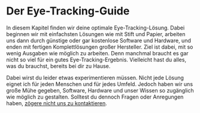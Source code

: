 # Der Eye-Tracking-Guide

In diesem Kapitel finden wir deine optimale Eye-Tracking-Lösung.
Dabei beginnen wir mit einfachsten Lösungen wie mit Stift und Papier, arbeiten uns dann durch günstige oder gar kostenlose Software und Hardware, und enden mit fertigen Komplettlösungen großer Hersteller.
Ziel ist dabei, mit so wenig Ausgaben wie möglich zu arbeiten.
Denn manchmal braucht es gar nicht so viel für ein gutes Eye-Tracking-Ergebnis.
Vielleicht hast du alles, was du brauchst, bereits bei dir zu Hause.

Dabei wirst du leider etwas experimentieren müssen.
Nicht jede Lösung eignet ich für jeden Menschen und für jedes Umfeld.
Jedoch haben wir uns große Mühe gegeben, Software, Hardware und unser Wissen so zugänglich wie möglich zu gestalten.
Solltest du dennoch Fragen oder Anregungen haben, [zögere nicht uns zu kontaktieren](/06-sonstiges/kontakt).
